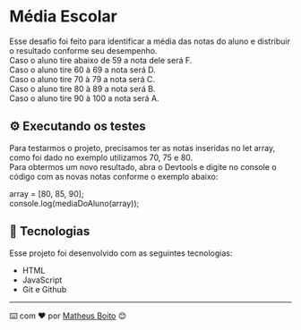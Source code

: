 
# Média Escolar

Esse desafio foi feito para identificar a média das notas do aluno e distribuir o resultado conforme seu desempenho.<br/> 
Caso o aluno tire abaixo de 59 a nota dele será F.<br/> 
Caso o aluno tire 60 à 69 a nota será D.<br/> 
Caso o aluno tire 70 à 79 a nota será C.<br/> 
Caso o aluno tire 80 à 89 a nota será B.<br/> 
Caso o aluno tire 90 à 100 a nota será A.

## ⚙️ Executando os testes

Para testarmos o projeto, precisamos ter as notas inseridas no let array, como foi dado no exemplo utilizamos 70, 75 e 80.<br/> 
Para obtermos um novo resultado, abra o Devtools e digite no console o código com as novas notas conforme o exemplo abaixo:

array = [80, 85, 90];<br/> 
console.log(mediaDoAluno(array));

## 🚀 Tecnologias

Esse projeto foi desenvolvido com as seguintes tecnologias:

- HTML
- JavaScript
- Git e Github


---
⌨️ com ❤️ por [Matheus Boito](https://github.com/MaBoito/) 😊